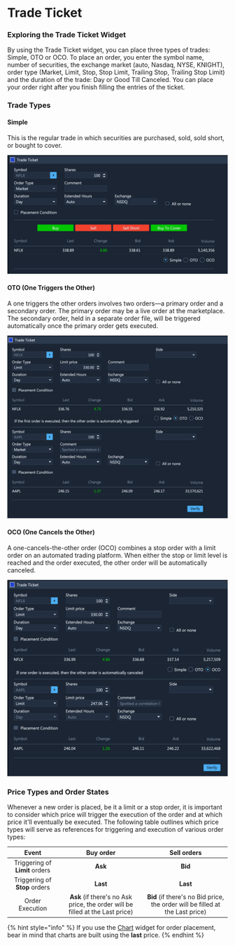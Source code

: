 # Trade Ticket

### Exploring the Trade Ticket Widget

By using the Trade Ticket widget, you can place three types of trades: Simple, OTO or OCO. To place an order, you enter the symbol name, number of securities, the exchange market \(auto, Nasdaq, NYSE, KNIGHT\), order type \(Market, Limit, Stop, Stop Limit, Trailing Stop, Trailing Stop Limit\) and the duration of the trade: Day or Good Till Canceled. You can place your order right after you finish filling the entries of the ticket.

### Trade Types

#### Simple

This is the regular trade in which securities are purchased, sold, sold short, or bought to cover.

![](../../../../.gitbook/assets/screenshot-2020-03-20-at-19.30.47.png)

#### OTO \(One Triggers the Other\)

A one triggers the other orders involves two orders—a primary order and a secondary order. The primary order may be a live order at the marketplace. The secondary order, held in a separate order file, will be triggered automatically once the primary order gets executed.

![](../../../../.gitbook/assets/screenshot-2020-03-20-at-19.34.11.png)

#### OCO \(One Cancels the Other\)

A one-cancels-the-other order \(OCO\) combines a stop order with a limit order on an automated trading platform. When either the stop or limit level is reached and the order executed, the other order will be automatically canceled.

![](../../../../.gitbook/assets/screenshot-2020-03-20-at-19.34.39.png)

### Price Types and Order States

Whenever a new order is placed, be it a limit or a stop order, it is important to consider which price will trigger the execution of the order and at which price it'll eventually be executed. The following table outlines which price types will serve as references for triggering and execution of various order types:

| Event | Buy order | Sell orders |
| :---: | :---: | :---: |
| Triggering of **Limit** orders | **Ask** | **Bid** |
| Triggering of **Stop** orders | **Last** | **Last** |
| Order Execution | **Ask** \(if there's no Ask price, the order will be filled at the Last price\) | **Bid** \(if there's no Bid price, the order will be filled at the Last price\) |

{% hint style="info" %}
If you use the [Chart](../chart.md) widget for order placement, bear in mind that charts are built using the **last** price.
{% endhint %}


